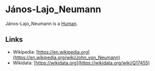 # János-Lajo_Neumann

János-Lajo_Neumann is a [Human](40000001.md).

## Links

- Wikipedia: [https://en.wikipedia.org](https://en.wikipedia.org/wiki/John_von_Neumann)
- Wikidata: [https://wikidata.org](https://wikidata.org/wiki/Q17455)
